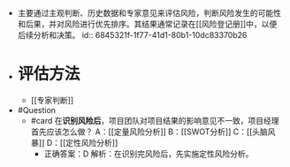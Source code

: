 - 主要通过主观判断、历史数据和专家意见来评估风险，判断风险发生的可能性和后果，并对风险进行优先排序。其结果通常记录在[[风险登记册]]中，以便后续分析和决策。
  id:: 6845321f-1f77-41d1-80b1-10dc83370b26
- # 评估方法
	- [[专家判断]]
- #Question
	- #card 在**识别风险后**，项目团队对项目结果的影响意见不一致，项目经理首先应该怎么做？
	  A：[[定量风险分析]]
	  B：[[SWOT分析]]
	  C：[[头脑风暴]]
	  D：[[定性风险分析]]
		- 正确答案：D
		  解析：在识别完风险后，先实施定性风险分析。
